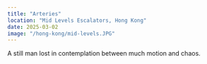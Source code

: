 ```yaml
---
title: "Arteries"
location: "Mid Levels Escalators, Hong Kong"
date: 2025-03-02
image: "/hong-kong/mid-levels.JPG"
---
```


A still man lost in contemplation between much motion and chaos.